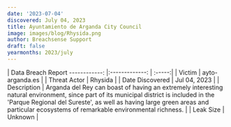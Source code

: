 ```yaml
---
date: '2023-07-04'
discovered: July 04, 2023
title: Ayuntamiento de Arganda City Council
image: images/blog/Rhysida.png
author: Breachsense Support
draft: false
yearmonths: 2023/july
---
```



| Data Breach Report
------------:     |:-------------:    | :-----:|
| Victim      | ayto-arganda.es      | 
| Threat Actor      | Rhysida      | 
| Date Discovered      | Jul 04, 2023      | 
| Description      | Arganda del Rey can boast of having an extremely interesting natural environment, since part of its municipal district is included in the 'Parque Regional del Sureste', as well as having large green areas and particular ecosystems of remarkable environmental richness.      | 
| Leak Size      | Unknown      | 

